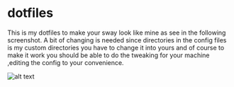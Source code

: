 # dotfiles
This is my dotfiles to make your sway look like mine as see in the following screenshot.
A bit of changing is needed since directories in the config files is my custom directories you have to change it into yours and of course to make it work you should be able to do the tweaking for your machine ,editing the config to your convenience.

![alt text](https://raw.githubusercontent.com/krishna-incrypto/dotfiles/master/Pictures/2019-08-17-142259_grim.png)

